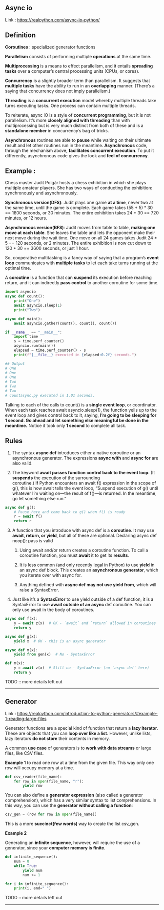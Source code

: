 ## Async io

Link : https://realpython.com/async-io-python/

## Definition

**Coroutines** : specialized generator functions

**Parallelism** consists of performing multiple **operations** at the same time. 

**Multiprocessing** is a means to effect parallelism, and it entails **spreading tasks** over a computer’s 
central processing units (CPUs, or cores). 

**Concurrency** is a slightly broader term than parallelism. It suggests that **multiple tasks** have the ability to
run in an **overlapping** manner. (There’s a saying that concurrency does not imply parallelism.)

**Threading** is a **concurrent execution** model whereby multiple threads take turns executing tasks. One process 
can contain multiple threads.

To reiterate, async IO is a style of **concurrent programming**, but it is not parallelism. It’s more 
**closely aligned with threading** than with multiprocessing but is very much distinct from both of these and is a
**standalone member** in concurrency’s bag of tricks.

**Asynchronous** routines are able to **pause** while waiting on their ultimate result and let other routines
run in the meantime.
**Asynchronous** code, through the mechanism above, **facilitates concurrent execution**. To put it differently, 
asynchronous code gives the look and **feel of concurrency**.

## Example : 
Chess master Judit Polgár hosts a chess exhibition in which she plays multiple amateur players. She has two ways of conducting 
the exhibition: synchronously and asynchronously.

**Synchronous version(DFS)**: Judit plays one game **at a time**, never two at the same time, until the game is complete. 
Each game takes (55 + 5) * 30 == 1800 seconds, or 30 minutes. The entire exhibition takes 24 * 30 == 720 minutes, or 12 hours.

**Asynchronous version(BFS)**: Judit moves from table to table, **making one move at each table**. She leaves the table and
lets the opponent make their next move during the wait time. One move on all 24 games takes Judit 24 * 5 == 120 seconds, 
or 2 minutes. The entire exhibition is now cut down to 120 * 30 == 3600 seconds, or just 1 hour. 

So, cooperative multitasking is a fancy way of saying that a program’s **event loop** communicates with **multiple tasks**
to let each take turns running at the optimal time.

A **coroutine** is a function that can **suspend** its execution before reaching return, and it can indirectly **pass control** 
to another coroutine for some time.

```python
import asyncio
async def count():
    print("One")
    await asyncio.sleep(1)
    print("Two")

async def main():
    await asyncio.gather(count(), count(), count())

if __name__ == "__main__":
    import time
    s = time.perf_counter()
    asyncio.run(main())
    elapsed = time.perf_counter() - s
    print(f"{__file__} executed in {elapsed:0.2f} seconds.")

## Output 
# One
# One
# One
# Two
# Two
# Two
# countasync.py executed in 1.01 seconds.
```

Talking to each of the calls to count() is a **single event loop**, or coordinator. When each task reaches await 
asyncio.sleep(1), the function yells up to the event loop and gives control back to it, saying, 
**I’m going to be sleeping for 1 second. Go ahead and let something else meaningful be done in the meantime.**
Notice it took only **1 second** to complete all task.

## Rules 
1. The syntax **async def** introduces either a native coroutine or an asynchronous generator. The expressions **async with** 
   and **async for** are also valid.

2. The keyword **await passes function control back to the event loop**. (It **suspends** the execution of the surrounding   
   coroutine.) If Python encounters an await f() expression in the scope of g(), this is how await tells the event loop,
   “Suspend execution of g() until whatever I’m waiting on—the result of f()—is returned. In the meantime, go let 
   something else run.”

```python
async def g():
    # Pause here and come back to g() when f() is ready
    r = await f()
    return r
```

3. A function that you introduce with async def is a **coroutine**. It may use **await, return, or yield**, but all of these
   are optional. Declaring async def noop(): pass is valid
    1. Using await and/or return creates a coroutine function. To call a coroutine function, you must **await** it to get 
    its **results**.

    2. It is less common (and only recently legal in Python) to use **yield** in an async def block. This creates an 
    **asynchronous generator**, which you iterate over with async for.

    3. Anything defined with **async def may not use yield from**, which will raise a SyntaxError.

4. Just like it’s a **SyntaxError** to use yield outside of a def function, it is a SyntaxError to use 
   **await outside of an async** def coroutine. You can only use await in the body of coroutines.

```python
async def f(x):
    y = await z(x)  # OK - `await` and `return` allowed in coroutines
    return y

async def g(x):
    yield x  # OK - this is an async generator

async def m(x):
    yield from gen(x)  # No - SyntaxError

def m(x):
    y = await z(x)  # Still no - SyntaxError (no `async def` here)
    return y
```

TODO :: more details left out

----------------------------------------------------------

## Generator

Link : https://realpython.com/introduction-to-python-generators/#example-1-reading-large-files

Generator functions are a special kind of function that return a **lazy iterator**. These are objects that you can 
**loop over like a list**. However, unlike lists, lazy iterators **do not store** their contents in memory. 

A common **use case** of generators is to **work with data streams** or large files, like CSV files. 

**Example 1** to read one row at a time from the given file. This way only one row will occupy memory at a time.

```python
def csv_reader(file_name):
    for row in open(file_name, "r"):
        yield row
```

You can also define a **generator expression** (also called a generator comprehension), which has a very similar 
syntax to list comprehensions. In this way, you can use the **generator without calling a function**:

```python
csv_gen = (row for row in open(file_name))
```

This is a more **succinct(few words)** way to create the list csv_gen.

**Example 2**

Generating an **infinite sequence**, however, will require the use of a generator, since your **computer memory is finite**.

```python
def infinite_sequence():
    num = 0
    while True:
        yield num
        num += 1

for i in infinite_sequence():
    print(i, end=" ")
```

TODO :: more details left out

----------------------------------------------------------
